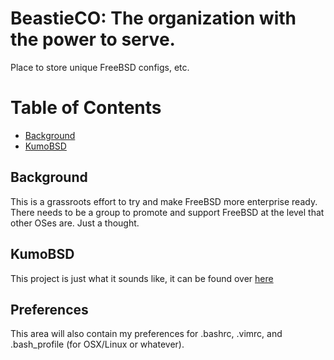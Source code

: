 # BeastieCO: The organization with the power to serve.
Place to store unique FreeBSD configs, etc.

# Table of Contents
- [Background](#background)
- [KumoBSD](#kumobsd)

## Background
This is a grassroots effort to try and make FreeBSD more enterprise ready. There needs to be a group to promote and support FreeBSD at the level that other OSes are. Just a thought.

## KumoBSD
This project is just what it sounds like, it can be found over [here](https://github.com/scoday/freebsd/tree/master/KumoBSD)

## Preferences
This area will also contain my preferences for .bashrc, .vimrc, and .bash_profile (for OSX/Linux or whatever).
